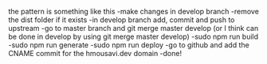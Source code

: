 the pattern is something like this
-make changes in develop branch
-remove the dist folder if it exists
-in develop branch add, commit and push to upstream
-go to master branch and git merge master develop (or I think can be done in develop by using git merge master develop)
-sudo npm run build
-sudo npm run generate
-sudo npm run deploy
-go to github and add the CNAME commit for the hmousavi.dev domain
-done!

